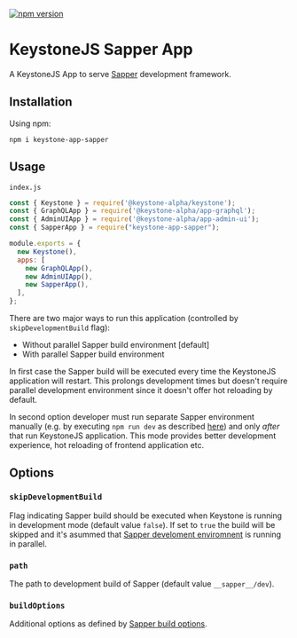 [![npm version](https://badge.fury.io/js/keystone-app-sapper.svg)](https://badge.fury.io/js/keystone-app-sapper)

# KeystoneJS Sapper App

A KeystoneJS App to serve [Sapper](https://github.com/sveltejs/sapper) 
development framework.

## Installation

Using npm:

```
npm i keystone-app-sapper
```

## Usage

`index.js`

```js
const { Keystone } = require('@keystone-alpha/keystone');
const { GraphQLApp } = require('@keystone-alpha/app-graphql');
const { AdminUIApp } = require('@keystone-alpha/app-admin-ui');
const { SapperApp } = require("keystone-app-sapper");

module.exports = {
  new Keystone(),
  apps: [
    new GraphQLApp(),
    new AdminUIApp(),
    new SapperApp(),
  ],
};
```

There are two major ways to run this application (controlled by 
`skipDevelopmentBuild` flag):

* Without parallel Sapper build environment [default]
* With parallel Sapper build environment

In first case the Sapper build will be executed every time the KeystoneJS
application will restart. This prolongs development times but doesn't require
parallel development environment since it doesn't offer hot reloading by default.

In second option developer must run separate Sapper environment manually
(e.g. by executing `npm run dev` as described 
[here](https://sapper.svelte.dev/docs#Getting_started)) and only *after* that
run KeystoneJS application. This mode provides better development experience,
hot reloading of frontend application etc.

## Options

### `skipDevelopmentBuild`

Flag indicating Sapper build should be executed when Keystone is running 
in development mode (default value `false`). If set to `true` the build 
will be skipped and it's asummed that 
[Sapper develoment enviromnent](https://sapper.svelte.dev/docs#Getting_started) 
is running in parallel.

### `path`

The path to development build of Sapper (default value `__sapper__/dev`). 

### `buildOptions`

Additional options as defined by 
[Sapper build options](https://sapper.svelte.dev/docs#sapper_build).
